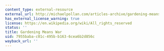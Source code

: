 ```yaml
---
content_type: external-resource
external_url: http://michaelpollan.com/articles-archive/gardening-means-war/
has_external_license_warning: true
license: https://en.wikipedia.org/wiki/All_rights_reserved
status: ''
title: Gardening Means War
uid: 7955baba-c01c-495b-b163-6cea6b2d856c
wayback_url: ''
---
```

